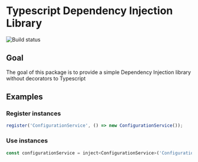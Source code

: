 # Typescript Dependency Injection Library

![Build status](https://travis-ci.org/vdubois/typescript-inject.svg?branch=master)

## Goal

The goal of this package is to provide a simple Dependency Injection library without decorators to Typescript

## Examples

### Register instances

```js
register('ConfigurationService', () => new ConfigurationService());
```

### Use instances

```js
const configurationService = inject<ConfigurationService>('ConfigurationService');
```
